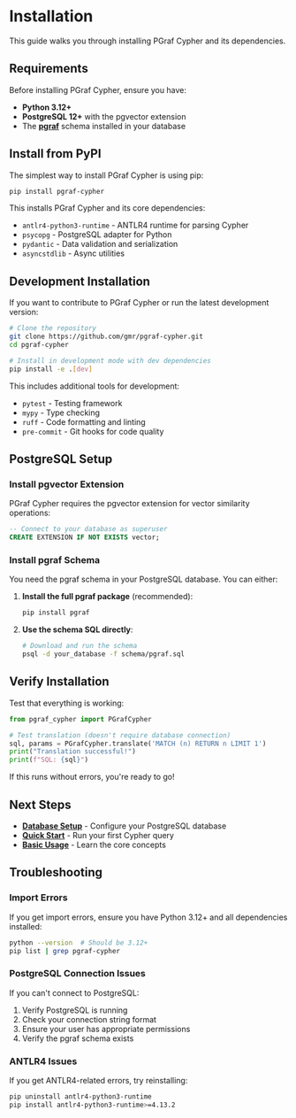 # Installation

This guide walks you through installing PGraf Cypher and its dependencies.

## Requirements

Before installing PGraf Cypher, ensure you have:

- **Python 3.12+**
- **PostgreSQL 12+** with the pgvector extension
- The **[pgraf](https://github.com/gmr/pgraf)** schema installed in your database

## Install from PyPI

The simplest way to install PGraf Cypher is using pip:

```bash
pip install pgraf-cypher
```

This installs PGraf Cypher and its core dependencies:

- `antlr4-python3-runtime` - ANTLR4 runtime for parsing Cypher
- `psycopg` - PostgreSQL adapter for Python
- `pydantic` - Data validation and serialization
- `asyncstdlib` - Async utilities

## Development Installation

If you want to contribute to PGraf Cypher or run the latest development version:

```bash
# Clone the repository
git clone https://github.com/gmr/pgraf-cypher.git
cd pgraf-cypher

# Install in development mode with dev dependencies
pip install -e .[dev]
```

This includes additional tools for development:

- `pytest` - Testing framework
- `mypy` - Type checking
- `ruff` - Code formatting and linting
- `pre-commit` - Git hooks for code quality

## PostgreSQL Setup

### Install pgvector Extension

PGraf Cypher requires the pgvector extension for vector similarity operations:

```sql
-- Connect to your database as superuser
CREATE EXTENSION IF NOT EXISTS vector;
```

### Install pgraf Schema

You need the pgraf schema in your PostgreSQL database. You can either:

1. **Install the full pgraf package** (recommended):
   ```bash
   pip install pgraf
   ```

2. **Use the schema SQL directly**:
   ```bash
   # Download and run the schema
   psql -d your_database -f schema/pgraf.sql
   ```

## Verify Installation

Test that everything is working:

```python
from pgraf_cypher import PGrafCypher

# Test translation (doesn't require database connection)
sql, params = PGrafCypher.translate('MATCH (n) RETURN n LIMIT 1')
print("Translation successful!")
print(f"SQL: {sql}")
```

If this runs without errors, you're ready to go!

## Next Steps

- **[Database Setup](database-setup.md)** - Configure your PostgreSQL database
- **[Quick Start](quickstart.md)** - Run your first Cypher query
- **[Basic Usage](../user-guide/basic-usage.md)** - Learn the core concepts

## Troubleshooting

### Import Errors

If you get import errors, ensure you have Python 3.12+ and all dependencies installed:

```bash
python --version  # Should be 3.12+
pip list | grep pgraf-cypher
```

### PostgreSQL Connection Issues

If you can't connect to PostgreSQL:

1. Verify PostgreSQL is running
2. Check your connection string format
3. Ensure your user has appropriate permissions
4. Verify the pgraf schema exists

### ANTLR4 Issues

If you get ANTLR4-related errors, try reinstalling:

```bash
pip uninstall antlr4-python3-runtime
pip install antlr4-python3-runtime>=4.13.2
```
